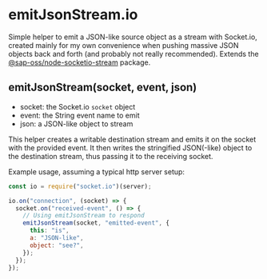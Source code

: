 # emitJsonStream.io

Simple helper to emit a JSON-like source object as a stream with Socket.io, created mainly for my own convenience when pushing massive JSON objects back and forth (and probably not really recommended). Extends the [@sap-oss/node-socketio-stream](https://www.npmjs.com/package/@sap_oss/node-socketio-stream) package.

## emitJsonStream(socket, event, json)

- socket: the Socket.io `socket` object
- event: the String event name to emit
- json: a JSON-like object to stream

This helper creates a writable destination stream and emits it on the socket with the provided event. It then writes the stringified JSON(-like) object to the destination stream, thus passing it to the receiving socket.

Example usage, assuming a typical http server setup:

```js
const io = require("socket.io")(server);

io.on("connection", (socket) => {
  socket.on("received-event", () => {
    // Using emitJsonStream to respond
    emitJsonStream(socket, "emitted-event", {
      this: "is",
      a: "JSON-like",
      object: "see?",
    });
  });
});
```
